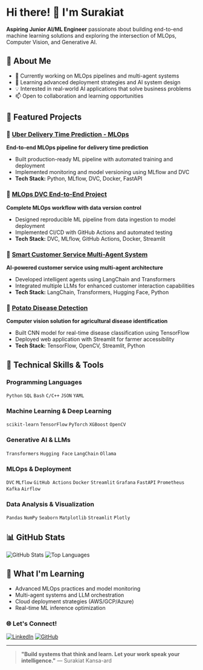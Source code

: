 # Hi there! 👋 I'm Surakiat

**Aspiring Junior AI/ML Engineer** passionate about building end-to-end machine learning solutions and exploring the intersection of MLOps, Computer Vision, and Generative AI.

## 🚀 About Me
- 🔭 Currently working on MLOps pipelines and multi-agent systems
- 🌱 Learning advanced deployment strategies and AI system design
- 💡 Interested in real-world AI applications that solve business problems
- 📫 Open to collaboration and learning opportunities

## 🎯 Featured Projects

### 🚚 [Uber Delivery Time Prediction - MLOps](https://github.com/SurakiatP/uber-delivery-time-prediction-mlops)
**End-to-end MLOps pipeline for delivery time prediction**
- Built production-ready ML pipeline with automated training and deployment
- Implemented monitoring and model versioning using MLflow and DVC
- **Tech Stack:** Python, MLflow, DVC, Docker, FastAPI

### 🔄 [MLOps DVC End-to-End Project](https://github.com/SurakiatP/mlops-dvc-end-to-end-project)
**Complete MLOps workflow with data version control**
- Designed reproducible ML pipeline from data ingestion to model deployment
- Implemented CI/CD with GitHub Actions and automated testing
- **Tech Stack:** DVC, MLflow, GitHub Actions, Docker, Streamlit

### 🤖 [Smart Customer Service Multi-Agent System](https://github.com/SurakiatP/SurakiatP-Smart-Customer-Service-Multi-Agent-System-)
**AI-powered customer service using multi-agent architecture**
- Developed intelligent agents using LangChain and Transformers
- Integrated multiple LLMs for enhanced customer interaction capabilities
- **Tech Stack:** LangChain, Transformers, Hugging Face, Python

### 🥔 [Potato Disease Detection](https://github.com/SurakiatP/potato_disease_detection)
**Computer vision solution for agricultural disease identification**
- Built CNN model for real-time disease classification using TensorFlow
- Deployed web application with Streamlit for farmer accessibility
- **Tech Stack:** TensorFlow, OpenCV, Streamlit, Python

## 🔧 Technical Skills & Tools

### **Programming Languages**
`Python` `SQL` `Bash` `C/C++` `JSON` `YAML`

### **Machine Learning & Deep Learning**
`scikit-learn` `TensorFlow` `PyTorch` `XGBoost` `OpenCV`

### **Generative AI & LLMs**
`Transformers` `Hugging Face` `LangChain` `Ollama`

### **MLOps & Deployment**
`DVC` `MLflow` `GitHub Actions` `Docker` `Streamlit` `Grafana` `FastAPI` `Prometheus` `Kafka` `Airflow`

### **Data Analysis & Visualization**
`Pandas` `NumPy` `Seaborn` `Matplotlib` `Streamlit` `Plotly`

## 📊 GitHub Stats
![GitHub Stats](https://github-readme-stats.vercel.app/api?username=SurakiatP&show_icons=true&theme=radical)
![Top Languages](https://github-readme-stats.vercel.app/api/top-langs/?username=SurakiatP&layout=compact&theme=radical)

## 🌟 What I'm Learning
- Advanced MLOps practices and model monitoring
- Multi-agent systems and LLM orchestration  
- Cloud deployment strategies (AWS/GCP/Azure)
- Real-time ML inference optimization

### 🌐 Let's Connect!

[![LinkedIn](https://img.shields.io/badge/LinkedIn-blue?style=flat&logo=linkedin&labelColor=blue)](https://www.linkedin.com/in/surakiat-kansa-ard-171942351/)
[![GitHub](https://img.shields.io/badge/GitHub-000?style=flat&logo=github&logoColor=white)](https://github.com/SurakiatP)

---

> **"Build systems that think and learn. Let your work speak your intelligence."** — Surakiat Kansa-ard
